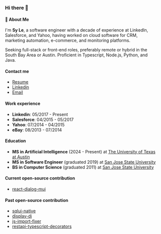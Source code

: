 ### Hi there 👋

#### 💬 About Me
I'm **Sy Le**, a software engineer with a decade of experience at LinkedIn, Salesforce, and Yahoo, having worked on cloud software for CRM, marketing automation, e-commerce, and monitoring platforms.

Seeking full-stack or front-end roles, preferably remote or hybrid in the South Bay Area or Austin. Proficient in Typescript, Node.js, Python, and Java.

#### Contact me
- [Resume](https://synle.github.io)
- [Linkedin](https://www.linkedin.com/in/syle1021)
- [Email](mailto:le.nguyen.sy@gmail.com)

#### Work experience
- **Linkedin**: 05/2017 - Present
- **Salesforce**: 04/2015 - 05/2017
- **Yahoo**: 07/2014 - 04/2015
- **eBay**: 08/2013 - 07/2014

#### Education
- **MS in Artificial Intelligence** (2024 - Present) at [The University of Texas at Austin](https://www.utexas.edu)
- **MS in Software Engineer** (graduated 2019) at [San Jose State University](https://www.sjsu.edu)
- **BS in Computer Science** (graduated 2011) at [San Jose State University](https://www.sjsu.edu)

#### Current open-source contribution
- [react-dialog-mui](https://github.com/synle/react-dialog-mui)

#### Past open-source contribution
- [sqlui-native](https://github.com/synle/sqlui-native)
- [display-dj](https://github.com/synle/display-dj)
- [js-import-fixer](https://github.com/synle/js-import-fixer)
- [restapi-typescript-decorators](https://synle.github.io/restapi-typescript-decorators)
